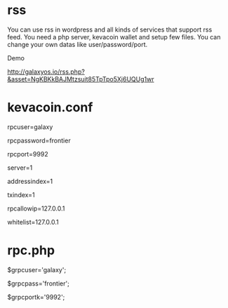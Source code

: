 # rss

You can use rss in wordpress and all kinds of services that support rss feed. You need a php server, kevacoin wallet and setup few files. You can change your own datas like user/password/port.

Demo

http://galaxyos.io/rss.php?&asset=NgKBKkBAJMtzsuit85TpTpo5Xj6UQUg1wr

# kevacoin.conf 


rpcuser=galaxy

rpcpassword=frontier

rpcport=9992

server=1

addressindex=1

txindex=1

rpcallowip=127.0.0.1

whitelist=127.0.0.1


# rpc.php


$grpcuser='galaxy';

$grpcpass='frontier';

$grpcportk='9992';
